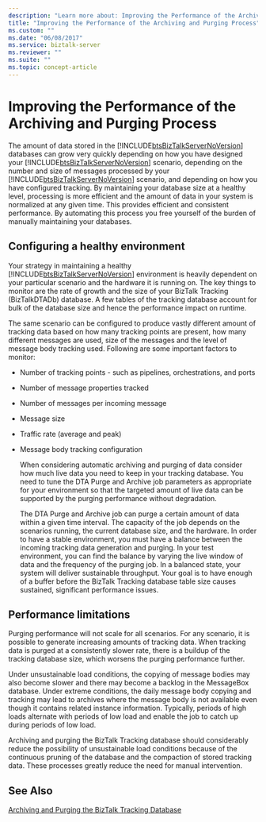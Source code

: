 ```yaml
---
description: "Learn more about: Improving the Performance of the Archiving and Purging Process"
title: "Improving the Performance of the Archiving and Purging Process"
ms.custom: ""
ms.date: "06/08/2017"
ms.service: biztalk-server
ms.reviewer: ""
ms.suite: ""
ms.topic: concept-article
---
```

# Improving the Performance of the Archiving and Purging Process
The amount of data stored in the [!INCLUDE[btsBizTalkServerNoVersion](../includes/btsbiztalkservernoversion-md.md)] databases can grow very quickly depending on how you have designed your [!INCLUDE[btsBizTalkServerNoVersion](../includes/btsbiztalkservernoversion-md.md)] scenario, depending on the number and size of messages processed by your [!INCLUDE[btsBizTalkServerNoVersion](../includes/btsbiztalkservernoversion-md.md)] scenario, and depending on how you have configured tracking. By maintaining your database size at a healthy level, processing is more efficient and the amount of data in your system is normalized at any given time. This provides efficient and consistent performance. By automating this process you free yourself of the burden of manually maintaining your databases.  
  
## Configuring a healthy environment  
 Your strategy in maintaining a healthy [!INCLUDE[btsBizTalkServerNoVersion](../includes/btsbiztalkservernoversion-md.md)] environment is heavily dependent on your particular scenario and the hardware it is running on. The key things to monitor are the rate of growth and the size of your BizTalk Tracking (BizTalkDTADb) database. A few tables of the tracking database account for bulk of the database size and hence the performance impact on runtime.  
  
 The same scenario can be configured to produce vastly different amount of tracking data based on how many tracking points are present, how many different messages are used, size of the messages and the level of message body tracking used. Following are some important factors to monitor:  
  
- Number of tracking points - such as pipelines, orchestrations, and ports  
  
- Number of message properties tracked  
  
- Number of messages per incoming message  
  
- Message size  
  
- Traffic rate (average and peak)  
  
- Message body tracking configuration  
  
  When considering automatic archiving and purging of data consider how much live data you need to keep in your tracking database. You need to tune the DTA Purge and Archive job parameters as appropriate for your environment so that the targeted amount of live data can be supported by the purging performance without degradation.  
  
  The DTA Purge and Archive job can purge a certain amount of data within a given time interval. The capacity of the job depends on the scenarios running, the current database size, and the hardware. In order to have a stable environment, you must have a balance between the incoming tracking data generation and purging. In your test environment, you can find the balance by varying the live window of data and the frequency of the purging job. In a balanced state, your system will deliver sustainable throughput. Your goal is to have enough of a buffer before the BizTalk Tracking database table size causes sustained, significant performance issues.  
  
## Performance limitations  
 Purging performance will not scale for all scenarios. For any scenario, it is possible to generate increasing amounts of tracking data. When tracking data is purged at a consistently slower rate, there is a buildup of the tracking database size, which worsens the purging performance further.  
  
 Under unsustainable load conditions, the copying of message bodies may also become slower and there may become a backlog in the MessageBox database. Under extreme conditions, the daily message body copying and tracking may lead to archives where the message body is not available even though it contains related instance information. Typically, periods of high loads alternate with periods of low load and enable the job to catch up during periods of low load.  
  
 Archiving and purging the BizTalk Tracking database should considerably reduce the possibility of unsustainable load conditions because of the continuous pruning of the database and the compaction of stored tracking data. These processes greatly reduce the need for manual intervention.  
  
## See Also  
 [Archiving and Purging the BizTalk Tracking Database](../core/archiving-and-purging-the-biztalk-tracking-database.md)
